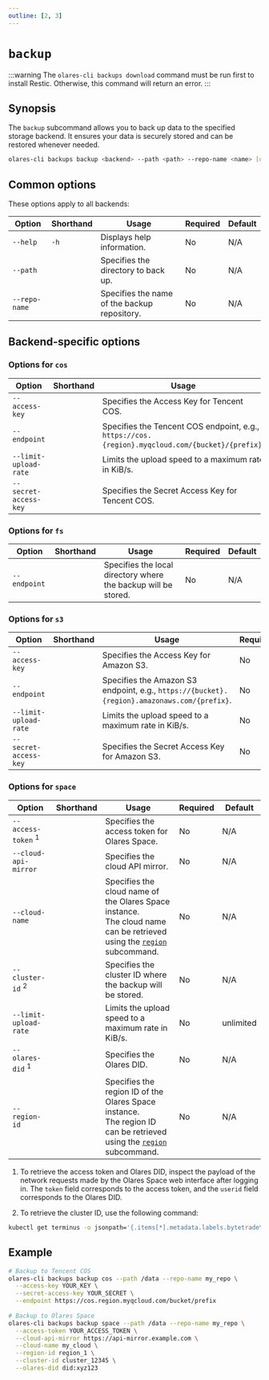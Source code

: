 ```yaml
---
outline: [2, 3]
---
```

# `backup`
:::warning
The `olares-cli backups download` command must be run first to install Restic. Otherwise, this command will return an error.
:::
## Synopsis
The `backup` subcommand allows you to back up data to the specified storage backend. It ensures your data is securely stored and can be restored whenever needed.

```bash
olares-cli backups backup <backend> --path <path> --repo-name <name> [options]
```

## Common options
These options apply to all backends:

| Option      | Shorthand | Usage                                        | Required | Default |
|---------------|-----------|----------------------------------------------|-------------------------|---------|
| `--help`      | `-h`      | Displays help information.                   | No                   | N/A     |
| `--path`      |           | Specifies the directory to back up.          | No                   | N/A     |
| `--repo-name` |           | Specifies the name of the backup repository. | No                   | N/A     |

## Backend-specific options
### Options for `cos`

| Option                | Shorthand | Usage                                                                                            | Required | Default    |
|-----------------------|-----------|--------------------------------------------------------------------------------------------------|-------------------------|------------|
| `--access-key`        |           | Specifies the Access Key for Tencent COS.                                                        | No                   | N/A        |
| `--endpoint`          |           | Specifies the Tencent COS endpoint, e.g., `https://cos.{region}.myqcloud.com/{bucket}/{prefix}`. | No                   | N/A        |
| `--limit-upload-rate` |           | Limits the upload speed to a maximum rate in KiB/s.                                              | No                   | unlimited  |
| `--secret-access-key` |           | Specifies the Secret Access Key for Tencent COS.                                                 | No                   | N/A        |                                         |

### Options for `fs`

| Option     | Shorthand | Usage                                                          | Required | Default |
|------------|-----------|----------------------------------------------------------------|-------------------------|---------|
| `--endpoint` |           | Specifies the local directory where the backup will be stored. | No                   | N/A     |

### Options for `s3`

| Option                | Shorthand | Usage                                                                                       | Required | Default    |
|-----------------------|-----------|---------------------------------------------------------------------------------------------|-------------------------|------------|
| `--access-key`        |           | Specifies the Access Key for Amazon S3.                                                     | No                   | N/A        |
| `--endpoint`          |           | Specifies the Amazon S3 endpoint, e.g., `https://{bucket}.{region}.amazonaws.com/{prefix}`. | No                   | N/A        |
| `--limit-upload-rate` |           | Limits the upload speed to a maximum rate in KiB/s.                                       | No                   | unlimited  |
| `--secret-access-key` |           | Specifies the Secret Access Key for Amazon S3.                                              | No                   | N/A        |                                            |

### Options for `space`

| Option                        | Shorthand | Usage                                                                                                                                    | Required | Default    |
|-------------------------------|-----------|------------------------------------------------------------------------------------------------------------------------------------------|-------------------------|------------|
| `--access-token` <sup>1</sup> |           | Specifies the access token for Olares Space.                                                                                             | No                   | N/A        |
| `--cloud-api-mirror`          |           | Specifies the cloud API mirror.                                                                                                          | No                   | N/A        |
| `--cloud-name`                |           | Specifies the cloud name of the Olares Space instance. <br/> The cloud name can be retrieved using the [`region`](region.md) subcommand. | No                   | N/A        |
| `--cluster-id` <sup>2</sup>   |           | Specifies the cluster ID where the backup will be stored.                                                                                | No                   | N/A        |
| `--limit-upload-rate`         |           | Limits the upload speed to a maximum rate in KiB/s.                                                                                      | No                   | unlimited  |
| `--olares-did` <sup>1</sup>   |           | Specifies the Olares DID.                                                                                                                | No                   | N/A        |
| `--region-id`                 |           | Specifies the region ID of the Olares Space instance. <br/> The region ID can be retrieved using the [`region`](region.md) subcommand.   | No                   | N/A        |

1. To retrieve the access token and Olares DID, inspect the payload of the network requests made by the Olares Space web interface after logging in. The `token` field corresponds to the access token, and the `userid` field corresponds to the Olares DID.

2. To retrieve the cluster ID, use the following command:
  ```bash
  kubectl get terminus -o jsonpath='{.items[*].metadata.labels.bytetrade\.io/cluster-id}'
  ```

## Example
```bash
# Backup to Tencent COS
olares-cli backups backup cos --path /data --repo-name my_repo \
  --access-key YOUR_KEY \
  --secret-access-key YOUR_SECRET \
  --endpoint https://cos.region.myqcloud.com/bucket/prefix
  
# Backup to Olares Space
olares-cli backups backup space --path /data --repo-name my_repo \
  --access-token YOUR_ACCESS_TOKEN \
  --cloud-api-mirror https://api-mirror.example.com \
  --cloud-name my_cloud \
  --region-id region_1 \
  --cluster-id cluster_12345 \
  --olares-did did:xyz123
```